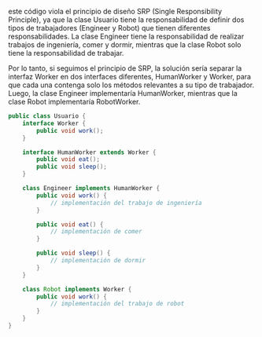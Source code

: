 este código viola el principio de diseño SRP (Single Responsibility Principle), ya que la clase Usuario tiene la responsabilidad de definir dos tipos de trabajadores (Engineer y Robot) que tienen diferentes responsabilidades. La clase Engineer tiene la responsabilidad de realizar trabajos de ingeniería, comer y dormir, mientras que la clase Robot solo tiene la responsabilidad de trabajar.

Por lo tanto, si seguimos el principio de SRP, la solución sería separar la interfaz Worker en dos interfaces diferentes, HumanWorker y Worker, para que cada una contenga solo los métodos relevantes a su tipo de trabajador. Luego, la clase Engineer implementaría HumanWorker, mientras que la clase Robot implementaría RobotWorker. 
```java
public class Usuario {
    interface Worker {
        public void work();
    }

    interface HumanWorker extends Worker {
        public void eat();
        public void sleep();
    }

    class Engineer implements HumanWorker {
        public void work() {
            // implementación del trabajo de ingeniería
        }

        public void eat() {
            // implementación de comer
        }

        public void sleep() {
            // implementación de dormir
        }
    }

    class Robot implements Worker {
        public void work() {
            // implementación del trabajo de robot
        }
    }
}


```